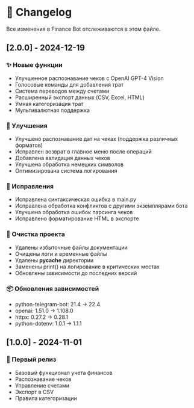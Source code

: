 # 📝 Changelog

Все изменения в Finance Bot отслеживаются в этом файле.

## [2.0.0] - 2024-12-19

### ✨ Новые функции
- Улучшенное распознавание чеков с OpenAI GPT-4 Vision
- Голосовые команды для добавления трат
- Система переводов между счетами
- Расширенный экспорт данных (CSV, Excel, HTML)
- Умная категоризация трат
- Мультивалютная поддержка

### 🔧 Улучшения
- Улучшено распознавание дат на чеках (поддержка различных форматов)
- Исправлен возврат в главное меню после операций
- Добавлена валидация данных чеков
- Улучшена обработка немецких символов
- Оптимизирована система логирования

### 🐛 Исправления
- Исправлена синтаксическая ошибка в main.py
- Исправлена обработка конфликтов с другими экземплярами бота
- Улучшена обработка ошибок парсинга чеков
- Исправлено форматирование HTML в экспорте

### 🧹 Очистка проекта
- Удалены избыточные файлы документации
- Очищены логи и временные файлы
- Удалены __pycache__ директории
- Заменены print() на логирование в критических местах
- Обновлены зависимости до последних версий

### 📦 Обновления зависимостей
- python-telegram-bot: 21.4 → 22.4
- openai: 1.51.0 → 1.108.0
- httpx: 0.27.2 → 0.28.1
- python-dotenv: 1.0.1 → 1.1.1

## [1.0.0] - 2024-11-01

### 🎉 Первый релиз
- Базовый функционал учета финансов
- Распознавание чеков
- Управление счетами
- Экспорт в CSV
- Правила категоризации
